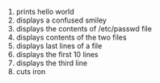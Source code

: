 1. prints hello world
2. displays a confused smiley
3. displays the contents of /etc/passwd file
4. displays contents of the two files
5. displays last lines of a file
6. displays the first 10 lines
7. displays the third line
8. cuts iron
